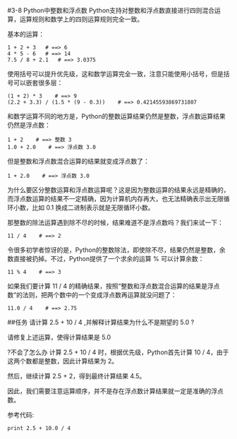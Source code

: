 #3-8 Python中整数和浮点数
Python支持对整数和浮点数直接进行四则混合运算，运算规则和数学上的四则运算规则完全一致。

基本的运算：

	1 + 2 + 3   # ==> 6
	4 * 5 - 6   # ==> 14
	7.5 / 8 + 2.1   # ==> 3.0375
使用括号可以提升优先级，这和数学运算完全一致，注意只能使用小括号，但是括号可以嵌套很多层：

	(1 + 2) * 3    # ==> 9
	(2.2 + 3.3) / (1.5 * (9 - 0.3))    # ==> 0.42145593869731807
和数学运算不同的地方是，Python的整数运算结果仍然是整数，浮点数运算结果仍然是浮点数：

	1 + 2    # ==> 整数 3
	1.0 + 2.0    # ==> 浮点数 3.0
但是整数和浮点数混合运算的结果就变成浮点数了：

	1 + 2.0    # ==> 浮点数 3.0
为什么要区分整数运算和浮点数运算呢？这是因为整数运算的结果永远是精确的，而浮点数运算的结果不一定精确，因为计算机内存再大，也无法精确表示出无限循环小数，比如 0.1 换成二进制表示就是无限循环小数。

那整数的除法运算遇到除不尽的时候，结果难道不是浮点数吗？我们来试一下：

	11 / 4    # ==> 2
令很多初学者惊讶的是，Python的整数除法，即使除不尽，结果仍然是整数，余数直接被扔掉。不过，Python提供了一个求余的运算 % 可以计算余数：

	11 % 4    # ==> 3
如果我们要计算 11 / 4 的精确结果，按照“整数和浮点数混合运算的结果是浮点数”的法则，把两个数中的一个变成浮点数再运算就没问题了：

	11.0 / 4    # ==> 2.75
##任务
请计算 2.5 + 10 / 4 ,并解释计算结果为什么不是期望的 5.0 ?

请修复上述运算，使得计算结果是 5.0

?不会了怎么办
计算 2.5 + 10 / 4 时，根据优先级，Python首先计算 10 / 4，由于这两个数都是整数，因此计算结果为 2。

然后，继续计算 2.5 + 2，得到最终计算结果 4.5。

因此，我们需要注意运算顺序，并不是存在浮点数计算结果就一定是准确的浮点数。

参考代码:

	print 2.5 + 10.0 / 4